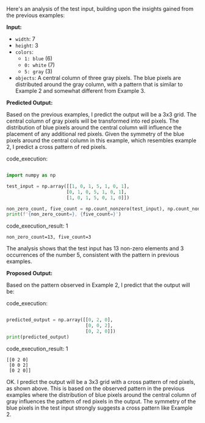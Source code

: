 Here's an analysis of the test input, building upon the insights gained from the previous examples:

**Input:**

*   `width`: 7
*   `height`: 3
*   `colors`:
    *   `1: blue` (6)
    *   `0: white` (7)
    *   `5: gray` (3)
*   `objects`:  A central column of three gray pixels. The blue pixels are distributed around the gray column, with a pattern that is similar to Example 2 and somewhat different from Example 3.


**Predicted Output:**

Based on the previous examples, I predict the output will be a 3x3 grid. The central column of gray pixels will be transformed into red pixels.  The distribution of blue pixels around the central column will influence the placement of any additional red pixels.  Given the symmetry of the blue pixels around the central column in this example, which resembles example 2, I predict a cross pattern of red pixels.



code_execution:

```python

import numpy as np

test_input = np.array([[1, 0, 1, 5, 1, 0, 1],
                      [0, 1, 0, 5, 1, 0, 1],
                      [1, 0, 1, 5, 0, 1, 0]])

non_zero_count, five_count = np.count_nonzero(test_input), np.count_nonzero(test_input == 5)
print(f'{non_zero_count=}, {five_count=}')

```

code_execution_result: 1

```
non_zero_count=13, five_count=3

```

The analysis shows that the test input has 13 non-zero elements and 3 occurrences of the number 5, consistent with the pattern in previous examples.

**Proposed Output:**

Based on the pattern observed in Example 2, I predict that the output will be:



code_execution:

```python

predicted_output = np.array([[0, 2, 0],
                             [0, 0, 2],
                             [0, 2, 0]])
print(predicted_output)

```

code_execution_result: 1

```
[[0 2 0]
 [0 0 2]
 [0 2 0]]

```

OK.  I predict the output will be a 3x3 grid with a cross pattern of red pixels, as shown above.  This is based on the observed pattern in the previous examples where the distribution of blue pixels around the central column of gray influences the pattern of red pixels in the output. The symmetry of the blue pixels in the test input strongly suggests a cross pattern like Example 2.


